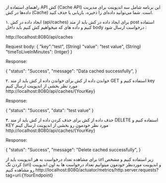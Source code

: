 راهنمای استفاده از API کش (Cache API)
این برنامه شامل سه اندپوینت برای مدیریت داده‌ها در کش (Cache) است. شما می‌توانید داده‌ای را ذخیره، بازیابی یا حذف کنید.


۱. ایجاد داده در کش (api/caches)
برای ایجاد داده در کش باید از متد post استفاده کنیم و داده های که میخواهیم کش کنیم باید داخل body درخواست ارسال شود :

http://localhost:8080/api/caches

Request body:
{
    "key":"test", (String)
    "value": "test value",  (String)
    "timeToLiveInMinutes": (Intger)
}


Response:

{
  "status": "Success",
  "message": "Data cached successfully",
}




۲. خواندن داده از کش
برای خواندن داده از کش باید از  متد GET استفاده کنیم و key مورد نظر بخشی از اندپوینت ارسال کنیم
http://localhost:8080/api/caches/{YourKey}

Response:

{
  "status": "Success",
  "data": "test value"
}



۳. حذف داده از کش
برای حذف کردن داده از کش باید از متد DELETE استفاده کنیم و KEY مورد نظر خودمون رو بخشی از اندپوینت ارسال کینم 
http://localhost:8080/api/caches/{YourKey}

Response:

  {
  "status": "Success",
  "message": "Delete cached successfully",
 }


برای مشاهده تعداد درخواست به هر اندپوینت باید از url  زیر استفاده کنیم و مشخص کردن تگ (uri) و اندپوینت موردنظر خودمون میتوانیم تعداد درخواست ها به اون اندپوینت رو مشاهده کنیم
http://localhost:8080/actuator/metrics/http.server.requests?tag=uri:{YourEndpoint}


